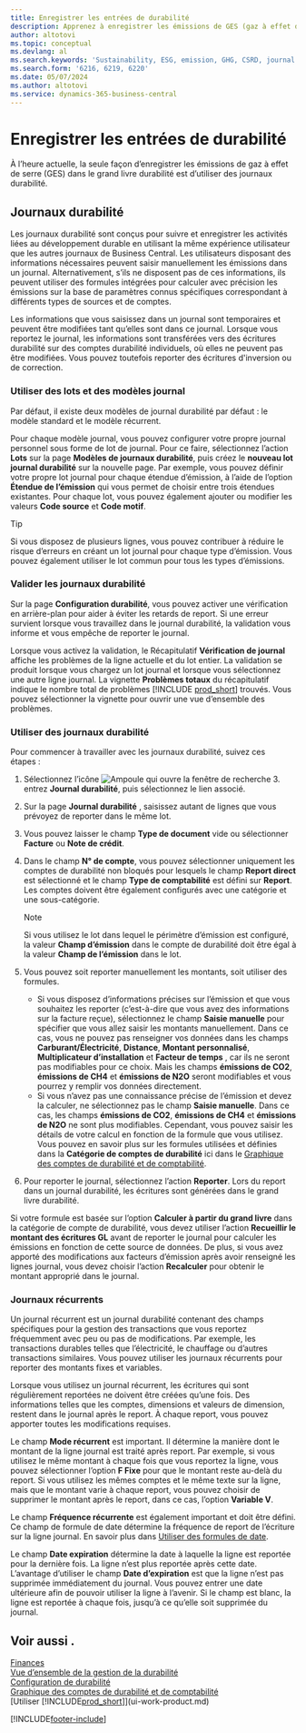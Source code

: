 ```yaml
---
title: Enregistrer les entrées de durabilité
description: Apprenez à enregistrer les émissions de GES (gaz à effet de serre).
author: altotovi
ms.topic: conceptual
ms.devlang: al
ms.search.keywords: 'Sustainability, ESG, emission, GHG, CSRD, journal'
ms.search.form: '6216, 6219, 6220'
ms.date: 05/07/2024
ms.author: altotovi
ms.service: dynamics-365-business-central
---
```


# Enregistrer les entrées de durabilité

À l’heure actuelle, la seule façon d’enregistrer les émissions de gaz à effet de serre (GES) dans le grand livre durabilité est d’utiliser des journaux durabilité.

## Journaux durabilité

Les journaux durabilité sont conçus pour suivre et enregistrer les activités liées au développement durable en utilisant la même expérience utilisateur que les autres journaux de Business Central. Les utilisateurs disposant des informations nécessaires peuvent saisir manuellement les émissions dans un journal. Alternativement, s’ils ne disposent pas de ces informations, ils peuvent utiliser des formules intégrées pour calculer avec précision les émissions sur la base de paramètres connus spécifiques correspondant à différents types de sources et de comptes.

Les informations que vous saisissez dans un journal sont temporaires et peuvent être modifiées tant qu’elles sont dans ce journal. Lorsque vous reportez le journal, les informations sont transférées vers des écritures durabilité sur des comptes durabilité individuels, où elles ne peuvent pas être modifiées. Vous pouvez toutefois reporter des écritures d'inversion ou de correction.

### Utiliser des lots et des modèles journal

Par défaut, il existe deux modèles de journal durabilité par défaut : le modèle standard et le modèle récurrent.

Pour chaque modèle journal, vous pouvez configurer votre propre journal personnel sous forme de lot de journal. Pour ce faire, sélectionnez l’action **Lots** sur la page **Modèles de journaux durabilité**, puis créez le **nouveau lot journal durabilité** sur la nouvelle page. Par exemple, vous pouvez définir votre propre lot journal pour chaque étendue d’émission, à l’aide de l’option **Étendue de l’émission** qui vous permet de choisir entre trois étendues existantes. Pour chaque lot, vous pouvez également ajouter ou modifier les valeurs **Code source** et **Code motif**.

> [!TIP]
> Si vous disposez de plusieurs lignes, vous pouvez contribuer à réduire le risque d’erreurs en créant un lot journal pour chaque type d’émission. Vous pouvez également utiliser le lot commun pour tous les types d’émissions.

### Valider les journaux durabilité

Sur la page **Configuration durabilité**, vous pouvez activer une vérification en arrière-plan pour aider à éviter les retards de report. Si une erreur survient lorsque vous travaillez dans le journal durabilité, la validation vous informe et vous empêche de reporter le journal.

Lorsque vous activez la validation, le Récapitulatif **Vérification de journal** affiche les problèmes de la ligne actuelle et du lot entier. La validation se produit lorsque vous chargez un lot journal et lorsque vous sélectionnez une autre ligne journal. La vignette **Problèmes totaux** du récapitulatif indique le nombre total de problèmes [!INCLUDE [prod_short](includes/prod_short.md)] trouvés. Vous pouvez sélectionner la vignette pour ouvrir une vue d’ensemble des problèmes.

### Utiliser des journaux durabilité

Pour commencer à travailler avec les journaux durabilité, suivez ces étapes :

1. Sélectionnez l’icône ![Ampoule qui ouvre la fenêtre de recherche 3.](media/ui-search/search_small.png "Dites-moi ce que vous voulez faire") entrez **Journal durabilité**, puis sélectionnez le lien associé.
2. Sur la page **Journal durabilité** , saisissez autant de lignes que vous prévoyez de reporter dans le même lot.
3. Vous pouvez laisser le champ **Type de document** vide ou sélectionner **Facture** ou **Note de crédit**.
4. Dans le champ **N° de compte**, vous pouvez sélectionner uniquement les comptes de durabilité non bloqués pour lesquels le champ **Report direct** est sélectionné et le champ **Type de comptabilité** est défini sur **Report**. Les comptes doivent être également configurés avec une catégorie et une sous-catégorie.

    > [!NOTE]
    > Si vous utilisez le lot dans lequel le périmètre d’émission est configuré, la valeur **Champ d’émission** dans le compte de durabilité doit être égal à la valeur **Champ de l’émission** dans le lot.

5. Vous pouvez soit reporter manuellement les montants, soit utiliser des formules.

    - Si vous disposez d’informations précises sur l’émission et que vous souhaitez les reporter (c’est-à-dire que vous avez des informations sur la facture reçue), sélectionnez le champ **Saisie manuelle** pour spécifier que vous allez saisir les montants manuellement. Dans ce cas, vous ne pouvez pas renseigner vos données dans les champs **Carburant/Électricité**, **Distance**, **Montant personnalisé**, **Multiplicateur d’installation** et **Facteur de temps** , car ils ne seront pas modifiables pour ce choix. Mais les champs **émissions de CO2**, **émissions de CH4** et **émissions de N2O** seront modifiables et vous pourrez y remplir vos données directement.
    - Si vous n’avez pas une connaissance précise de l’émission et devez la calculer, ne sélectionnez pas le champ **Saisie manuelle**. Dans ce cas, les champs **émissions de CO2**, **émissions de CH4** et **émissions de N2O** ne sont plus modifiables. Cependant, vous pouvez saisir les détails de votre calcul en fonction de la formule que vous utilisez. Vous pouvez en savoir plus sur les formules utilisées et définies dans la **Catégorie de comptes de durabilité** ici dans le [Graphique des comptes de durabilité et de comptabilité](finance-sustainability-accounts-ledger.md#account-categories).

6. Pour reporter le journal, sélectionnez l’action **Reporter**. Lors du report dans un journal durabilité, les écritures sont générées dans le grand livre durabilité.

Si votre formule est basée sur l’option **Calculer à partir du grand livre** dans la catégorie de compte de durabilité, vous devez utiliser l’action **Recueillir le montant des écritures GL** avant de reporter le journal pour calculer les émissions en fonction de cette source de données. De plus, si vous avez apporté des modifications aux facteurs d’émission après avoir renseigné les lignes journal, vous devez choisir l’action **Recalculer** pour obtenir le montant approprié dans le journal.

### Journaux récurrents

Un journal récurrent est un journal durabilité contenant des champs spécifiques pour la gestion des transactions que vous reportez fréquemment avec peu ou pas de modifications. Par exemple, les transactions durables telles que l’électricité, le chauffage ou d’autres transactions similaires. Vous pouvez utiliser les journaux récurrents pour reporter des montants fixes et variables.

Lorsque vous utilisez un journal récurrent, les écritures qui sont régulièrement reportées ne doivent être créées qu’une fois. Des informations telles que les comptes, dimensions et valeurs de dimension, restent dans le journal après le report. À chaque report, vous pouvez apporter toutes les modifications requises.

Le champ **Mode récurrent** est important. Il détermine la manière dont le montant de la ligne journal est traité après report. Par exemple, si vous utilisez le même montant à chaque fois que vous reportez la ligne, vous pouvez sélectionner l’option **F Fixe** pour que le montant reste au-delà du report. Si vous utilisez les mêmes comptes et le même texte sur la ligne, mais que le montant varie à chaque report, vous pouvez choisir de supprimer le montant après le report, dans ce cas, l’option **Variable V**.

Le champ **Fréquence récurrente** est également important et doit être défini. Ce champ de formule de date détermine la fréquence de report de l’écriture sur la ligne journal. En savoir plus dans [Utiliser des formules de date](ui-enter-date-ranges.md#use-date-formulas).

Le champ **Date expiration** détermine la date à laquelle la ligne est reportée pour la dernière fois. La ligne n’est plus reportée après cette date. L’avantage d’utiliser le champ **Date d’expiration** est que la ligne n’est pas supprimée immédiatement du journal. Vous pouvez entrer une date ultérieure afin de pouvoir utiliser la ligne à l’avenir. Si le champ est blanc, la ligne est reportée à chaque fois, jusqu’à ce qu’elle soit supprimée du journal.

## Voir aussi .

[Finances](finance.md)  
[Vue d’ensemble de la gestion de la durabilité](finance-manage-sustainability.md)  
[Configuration de durabilité](finance-sustainability-setup.md)  
[Graphique des comptes de durabilité et de comptabilité](finance-sustainability-accounts-ledger.md)  
[Utiliser [!INCLUDE[prod_short](includes/prod_short.md)]](ui-work-product.md)  

[!INCLUDE[footer-include](includes/footer-banner.md)]
